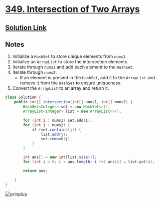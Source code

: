 # [349. Intersection of Two Arrays](https://leetcode.com/problems/intersection-of-two-arrays/)

## [Solution Link](https://leetcode.com/submissions/detail/1556463103/)

## Notes

1. Initialize a `HashSet` to store unique elements from `nums1`.
2. Initialize an `ArrayList` to store the intersection elements.
3. Iterate through `nums1` and add each element to the `HashSet`.
4. Iterate through `nums2`:
   - If an element is present in the `HashSet`, add it to the `ArrayList` and remove it from the `HashSet` to ensure uniqueness.
5. Convert the `ArrayList` to an array and return it.

```java
class Solution {
    public int[] intersection(int[] nums1, int[] nums2) {
        HashSet<Integer> set = new HashSet<>();
        ArrayList<Integer> list = new ArrayList<>();

        for (int i : nums1) set.add(i);
        for (int j : nums2) {
            if (set.contains(j)) {
                list.add(j);
                set.remove(j);
            }
        }

        int ans[] = new int[list.size()];
        for (int i = 0; i < ans.length; i ++) ans[i] = list.get(i);

        return ans;
        
    }
}
```

![prinplup](https://projectpokemon.org/images/normal-sprite/prinplup.gif)
